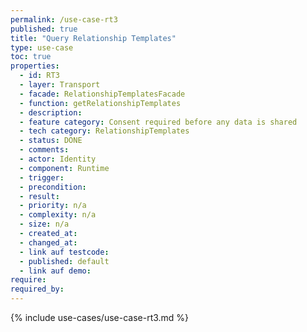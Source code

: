 ```yaml
---
permalink: /use-case-rt3
published: true
title: "Query Relationship Templates"
type: use-case
toc: true
properties:
  - id: RT3
  - layer: Transport
  - facade: RelationshipTemplatesFacade
  - function: getRelationshipTemplates
  - description:
  - feature category: Consent required before any data is shared
  - tech category: RelationshipTemplates
  - status: DONE
  - comments:
  - actor: Identity
  - component: Runtime
  - trigger:
  - precondition:
  - result:
  - priority: n/a
  - complexity: n/a
  - size: n/a
  - created_at:
  - changed_at:
  - link auf testcode:
  - published: default
  - link auf demo:
require:
required_by:
---
```


{% include use-cases/use-case-rt3.md %}
